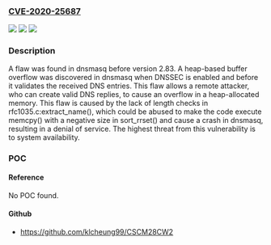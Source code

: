 ### [CVE-2020-25687](https://cve.mitre.org/cgi-bin/cvename.cgi?name=CVE-2020-25687)
![](https://img.shields.io/static/v1?label=Product&message=dnsmasq&color=blue)
![](https://img.shields.io/static/v1?label=Version&message=n%2Fa&color=blue)
![](https://img.shields.io/static/v1?label=Vulnerability&message=CWE-122&color=brighgreen)

### Description

A flaw was found in dnsmasq before version 2.83. A heap-based buffer overflow was discovered in dnsmasq when DNSSEC is enabled and before it validates the received DNS entries. This flaw allows a remote attacker, who can create valid DNS replies, to cause an overflow in a heap-allocated memory. This flaw is caused by the lack of length checks in rfc1035.c:extract_name(), which could be abused to make the code execute memcpy() with a negative size in sort_rrset() and cause a crash in dnsmasq, resulting in a denial of service. The highest threat from this vulnerability is to system availability.

### POC

#### Reference
No POC found.

#### Github
- https://github.com/klcheung99/CSCM28CW2

